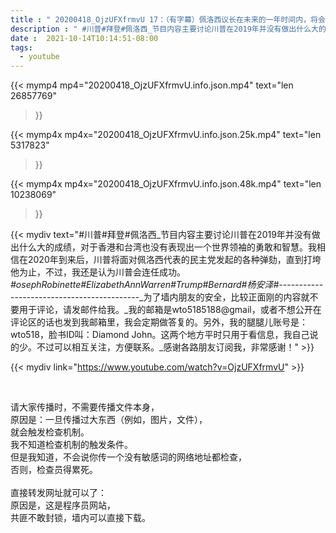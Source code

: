 ```yaml
---
title : " 20200418_OjzUFXfrmvU 17：（有字幕）佩洛西议长在未来的一年时间内，将会以各种方式弹劾川普，而川普对于香港人民来说，是有罪的。建议朋友们看完本片（老片新剪，剪掉粗话，把17期节目重新补上） "
description : " #川普#拜登#佩洛西_节目内容主要讨论川普在2019年并没有做出什么大的成绩，对于香港和台湾也没有表现出一个世界领袖的勇敢和智慧。我相信在2020年到来后，川普将面对佩洛西代表的民主党发起的各种弹劾，直到打垮他为止，不过，我还是认为川普会连任成功。_#osephRobinette#ElizabethAnnWarren#Trump#Bernard#杨安泽#_-------------------------------------------_为了墙内朋友的安全，比较正面刚的内容就不要用于评论，请发邮件给我。_我的邮箱是wto5185188@gmail，或者不想公开在评论区的话也发到我邮箱里，我会定期做答复的。另外，我的腿腿儿账号是：wto518，脸书ID叫：Diamond John。这两个地方平时只用于看信息，我自己说的少。不过可以相互关注，方便联系。_感谢各路朋友订阅我，非常感谢！ "
date :  2021-10-14T10:14:51-08:00
tags:
  - youtube
---
```


{{< mymp4 mp4="20200418_OjzUFXfrmvU.info.json.mp4" 
text="len 26857769"
>}}

{{< mymp4x  mp4x="20200418_OjzUFXfrmvU.info.json.25k.mp4"
text="len 5317823"
>}}

{{< mymp4x  mp4x="20200418_OjzUFXfrmvU.info.json.48k.mp4"
text="len 10238069"
>}}


{{< mydiv text="#川普#拜登#佩洛西_节目内容主要讨论川普在2019年并没有做出什么大的成绩，对于香港和台湾也没有表现出一个世界领袖的勇敢和智慧。我相信在2020年到来后，川普将面对佩洛西代表的民主党发起的各种弹劾，直到打垮他为止，不过，我还是认为川普会连任成功。_#osephRobinette#ElizabethAnnWarren#Trump#Bernard#杨安泽#_-------------------------------------------_为了墙内朋友的安全，比较正面刚的内容就不要用于评论，请发邮件给我。_我的邮箱是wto5185188@gmail，或者不想公开在评论区的话也发到我邮箱里，我会定期做答复的。另外，我的腿腿儿账号是：wto518，脸书ID叫：Diamond John。这两个地方平时只用于看信息，我自己说的少。不过可以相互关注，方便联系。_感谢各路朋友订阅我，非常感谢！" >}}
<br>

{{< mydiv link="https://www.youtube.com/watch?v=OjzUFXfrmvU" >}}


<br>

请大家传播时，不需要传播文件本身，<br>
原因是：一旦传播过大东西（例如，图片，文件），<br>
就会触发检查机制。<br>
我不知道检查机制的触发条件。<br>
但是我知道，不会说你传一个没有敏感词的网络地址都检查，<br>
否则，检查员得累死。<br><br>
直接转发网址就可以了：<br>
原因是，这是程序员网站，<br>
共匪不敢封锁，墙内可以直接下载。


